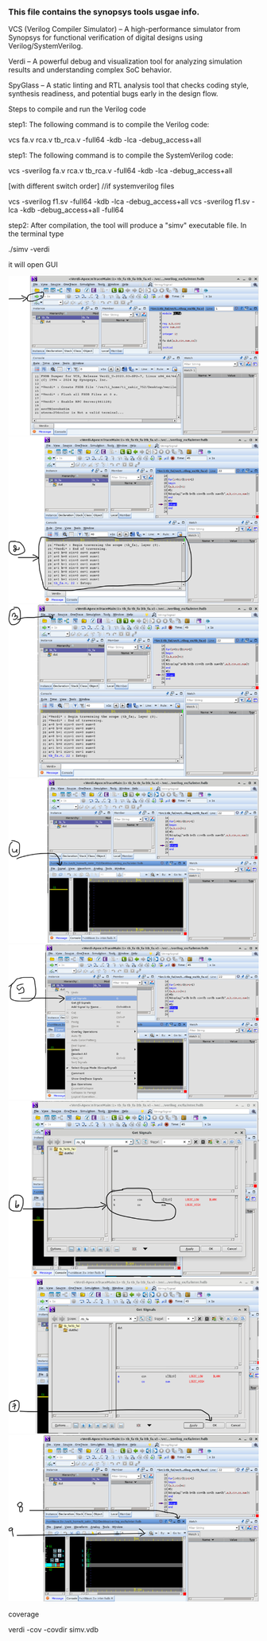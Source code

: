 ### This file contains the synopsys tools usgae info.

VCS (Verilog Compiler Simulator) – A high-performance simulator from Synopsys for functional verification of digital designs using Verilog/SystemVerilog.


Verdi – A powerful debug and visualization tool for analyzing simulation results and understanding complex SoC behavior.


SpyGlass – A static linting and RTL analysis tool that checks coding style, synthesis readiness, and potential bugs early in the design flow.

Steps to compile and run the Verilog code

step1: The following command is to compile the Verilog code:

vcs fa.v rca.v tb_rca.v -full64 -kdb -lca -debug_access+all

step1: The following command is to compile the SystemVerilog code:

vcs -sverilog fa.v rca.v tb_rca.v -full64 -kdb -lca -debug_access+all

[with different switch order]
//if systemverilog files

vcs -sverilog f1.sv  -full64 -kdb -lca -debug_access+all
vcs -sverilog f1.sv  -lca -kdb -debug_access+all -full64


step2: After compilation, the tool will produce a "simv" executable file. In the terminal type

./simv -verdi

it will open GUI 


![Alt text](vcs/Picture1.png)
![Alt text](vcs/Picture2.png)
![Alt text](vcs/Picture3.png)
![Alt text](vcs/Picture4.png)
![Alt text](vcs/Picture5.png)
![Alt text](vcs/Picture6.png)
![Alt text](vcs/Picture7.png)
![Alt text](vcs/Picture8.png)







coverage 

verdi -cov -covdir simv.vdb
